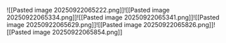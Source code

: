 ![[Pasted image 20250922065222.png]]![[Pasted image 20250922065334.png]]![[Pasted image 20250922065341.png]]![[Pasted image 20250922065629.png]]![[Pasted image 20250922065826.png]]![[Pasted image 20250922065854.png]]